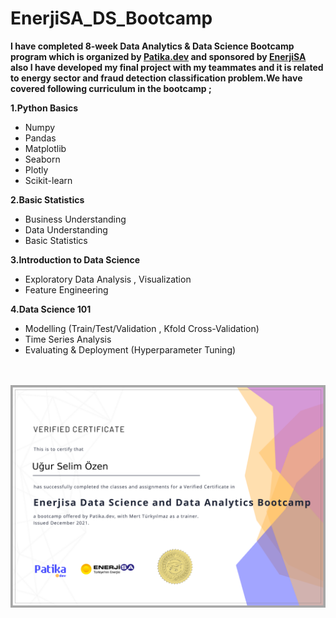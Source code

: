 # EnerjiSA_DS_Bootcamp

**I have completed 8-week Data Analytics & Data Science Bootcamp program which is organized by [Patika.dev](https://www.linkedin.com/company/patikadev/) and sponsored by [EnerjiSA](https://www.linkedin.com/company/enerjisa/) also   I have developed my final project with my teammates and it is related to energy sector and fraud detection classification problem.We have covered following curriculum in the bootcamp ;**

**1.Python Basics**
- Numpy
- Pandas
- Matplotlib
- Seaborn
- Plotly
- Scikit-learn

**2.Basic Statistics**
- Business Understanding
- Data Understanding
- Basic Statistics

**3.Introduction to Data Science**
- Exploratory Data Analysis , Visualization
- Feature Engineering

**4.Data Science 101**
- Modelling (Train/Test/Validation , Kfold Cross-Validation)
- Time Series Analysis
- Evaluating & Deployment (Hyperparameter Tuning)


</br>
</br>
<img width="1120" heigth="720" alt="dashboard1" src="https://github.com/UGURSELIMOZEN/EnerjiSA_DS_Bootcamp/blob/main/Bootcamp_Graduation_Certificate.png">


